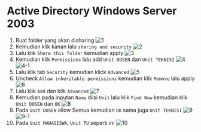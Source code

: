 # Active Directory Windows Server 2003

1. Buat folder yang akan disharing ![1](./img/1.png)
2. Kemudian klik kanan lalu `sharing and security` ![2](./img/2.png)
3. Lalu klik `Shere this folder` kemudian apply ![3](./img/3.png)
4. Kemudian klik `Permissions` lalu add `Unit DOSEN` dan `Unit TEKNISI` ![4](./img/4.png) ![4-1](./img/4-1.png)
5. Lalu klik tab `Security` kemudian klick `Advanced` ![5](./img/5.png)
6. Uncheck `Allow inheritable permissions` kemudian klik `Remove` lalu apply ![6](./img/6.png)
7. Lalu klik `Add` dan klik `Advanced` ![7](./img/7.png)
8. Kemudian pada inputan `Name` diisi `Unit` lalu klik `Find Now` kemudian klik `Unit DOSEN` dan `OK` ![8](./img/8.png)
9. Pada `Unit DOSEN` allow Semua kemudian `OK` sama juga `Unit TEKNISI` ![9](./img/9.png) ![9-1](./img/9-1.png)
10. Pada `Unit MAHASISWA`, `Unit TU` seperti ini ![10](./img/10.png)
